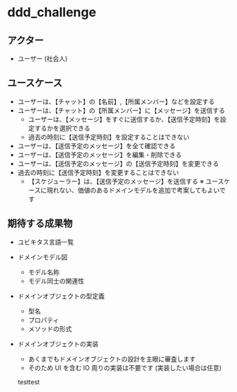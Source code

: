 # ddd_challenge

## アクター

- ユーザー (社会人)

## ユースケース

- ユーザーは、【チャット】の【名前】,【所属メンバー】などを設定する
- ユーザーは、【チャット】の【所属メンバー】に【メッセージ】を送信する
  - ユーザーは、【メッセージ】をすぐに送信するか、【送信予定時刻】を設定するかを選択できる
  - 過去の時刻に【送信予定時刻】を設定することはできない
- ユーザーは、【送信予定のメッセージ】を全て確認できる
- ユーザーは、【送信予定のメッセージ】を編集・削除できる
- ユーザーは、【送信予定のメッセージ】の【送信予定時刻】を変更できる
- 過去の時刻に【送信予定時刻】を変更することはできない
  - 【スケジューラー】は、【送信予定のメッセージ】を送信する
    ※ ユースケースに現れない、価値のあるドメインモデルを追加で考案してもよいです

## 期待する成果物

- ユビキタス言語一覧
- ドメインモデル図
  - モデル名称
  - モデル同士の関連性
- ドメインオブジェクトの型定義
  - 型名
  - プロパティ
  - メソッドの形式
- ドメインオブジェクトの実装

  - あくまでもドメインオブジェクトの設計を主眼に審査します
  - そのため UI を含む IO 周りの実装は不要です (実装したい場合は任意)

  testtest
